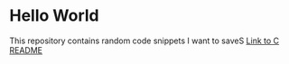 # Hello World
This repository contains random code snippets I want to saveS
[Link to C README](./C/)


